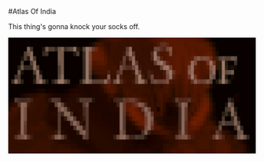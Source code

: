 #Atlas Of India

This thing's gonna knock your socks off.

![Atlas of India Promo Image](promo_2.png)
